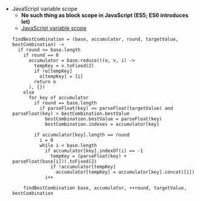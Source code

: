 - JavaScript variable scope
  - **No such thing as block scope in JavaScript (ES5; ES6 introduces let)**
  - [JavaScript variable scope](http://stackoverflow.com/questions/500431/what-is-the-scope-of-variables-in-javascript)
  ```
  findBestCombination = (base, accumulator, round, targetValue, bestCombination) ->
    if round <= base.length
      if round == 0
        accumulator = base.reduce(((o, v, i) ->
          tempKey = v.toFixed(2)
          if !o[tempKey]
            o[tempKey] = [i]
          return o
        ), {})
      else
        for key of accumulator
          if round == base.length
            if parseFloat(key) <= parseFloat(targetValue) and parseFloat(key) > bestCombination.bestValue
              bestCombination.bestValue = parseFloat(key)
              bestCombination.indexes = accumulator[key]

          if accumulator[key].length == round
            i = 0
            while i < base.length
              if accumulator[key].indexOf(i) == -1
                tempKey = (parseFloat(key) + parseFloat(base[i])).toFixed(2)
                if !accumulator[tempKey]
                  accumulator[tempKey] = accumulator[key].concat([i])
              i++

      findBestCombination base, accumulator, ++round, targetValue, bestCombination
  ```


